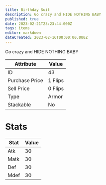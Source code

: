 ```yaml
---
title: Birthday Suit
description: Go crazy and HIDE NOTHING BABY
published: true
date: 2023-02-21T23:23:44.000Z
tags: items
editor: markdown
dateCreated: 2023-02-16T00:00:00.000Z
---
```


Go crazy and HIDE NOTHING BABY

|Attribute|Value|
|-|-|
|ID|43|
|Purchase Price|1 Flips|
|Sell Price|0 Flips|
|Type|Armor|
|Stackable|No|

# Stats
|Stat|Value|
|-|-|
|Atk|30|
|Matk|30|
|Def|30|
|Mdef|30|
